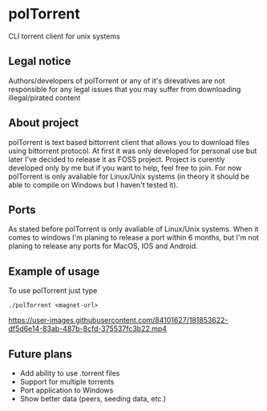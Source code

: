 # polTorrent
CLI torrent client for unix systems

## Legal notice
Authors/developers of polTorrent or any of it's direvatives are not responsible for any legal issues that you may suffer from downloading illegal/pirated content

## About project
polTorrent is text based bittorrent client that allows you to download files using bittorrent protocol. At first it was only developed for personal use but later
I've decided to release it as FOSS project. Project is curently developed only by me but if you want to help, feel free to join. For now polTorrent is only avaliable for 
Linux/Unix systems (in theory it should be able to compile on Windows but I haven't tested it). 

## Ports
As stated before polTorrent is only avaliable of Linux/Unix systems. When it comes to windows I'm planing to release a port within 6 months, but I'm not planing to release
any ports for MacOS, IOS and Android. 

## Example of usage
To use polTorrent just type
```SHELL
./polTorrent <magnet-url>
```

https://user-images.githubusercontent.com/84101627/181853622-df5d6e14-83ab-487b-8cfd-375537fc3b22.mp4

## Future plans
- Add ability to use .torrent files
- Support for multiple torrents
- Port application to Windows
- Show better data (peers, seeding data, etc.)
